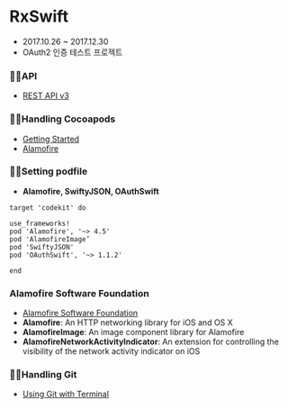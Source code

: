 # RxSwift
- 2017.10.26 ~ 2017.12.30
- OAuth2 인증 테스트 프로젝트

### 👌🏻API
- [REST API v3](https://developer.github.com/v3/issues/)

### 👌🏻Handling Cocoapods
- [Getting Started](https://guides.cocoapods.org/using/getting-started.html)
- [Alamofire](https://cocoapods.org/?q=alamofire)

### 👌🏻Setting podfile
- **Alamofire, SwiftyJSON, OAuthSwift**

```
target 'codekit' do

use_frameworks!
pod 'Alamofire', '~> 4.5'
pod 'AlamofireImage’
pod 'SwiftyJSON'
pod 'OAuthSwift', '~> 1.1.2'

end
```

### Alamofire Software Foundation
- [Alamofire Software Foundation](https://github.com/Alamofire/Foundation)
- **Alamofire**: An HTTP networking library for iOS and OS X
- **AlamofireImage**: An image component library for Alamofire
- **AlamofireNetworkActivityIndicator**: An extension for controlling the visibility of the network activity indicator on iOS

### 👌🏻Handling Git
- [Using Git with Terminal](https://github.com/codepath/ios_guides/wiki/Using-Git-with-Terminal)